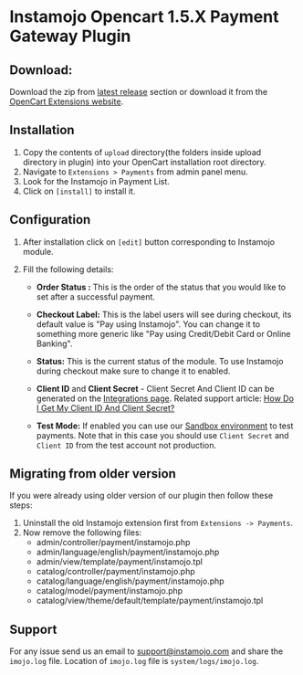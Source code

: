 # Instamojo Opencart 1.5.X Payment Gateway Plugin

## Download:

Download the zip from [latest release](https://github.com/Instamojo/Instamojo-OpenCart-1.5/releases/latest) section or download it from the [OpenCart Extensions website](http://www.opencart.com/index.php?route=extension/extension/info&extension_id=21984).

## Installation

1. Copy the contents of `upload` directory(the folders inside upload directory in plugin) into your OpenCart installation root directory.
2. Navigate to `Extensions > Payments` from admin panel menu.
3. Look for the Instamojo in Payment List.
4. Click on `[install]` to install it.

## Configuration

1. After installation click on `[edit]` button corresponding to Instamojo module.
2. Fill the following details:

    - **Order Status :** This is the order of the status that you would like to set after a successful payment.

    -  **Checkout Label:** This is the label users will see during checkout, its default value is "Pay using Instamojo". You can change it to something more generic like "Pay using Credit/Debit Card or Online Banking".
      
    -  **Status:** This is the current status of the module. To use Instamojo during checkout make sure to change it to enabled.
     
    - **Client ID** and **Client Secret** - Client Secret And Client ID can be generated on the [Integrations page](https://www.instamojo.com/integrations/). Related support article: [How Do I Get My Client ID And Client Secret?](https://support.instamojo.com/hc/en-us/articles/212214265-How-do-I-get-my-Client-ID-and-Client-Secret-)
    
    - **Test Mode:** If enabled you can use our [Sandbox environment](https://test.instamojo.com) to test payments. Note that in this case you should use `Client Secret` and `Client ID` from the test account not production.

## Migrating from older version

If you were already using older version of our plugin then follow these steps:

1. Uninstall the old Instamojo extension first from `Extensions -> Payments`.
2. Now remove the following files:
   - admin/controller/payment/instamojo.php
   - admin/language/english/payment/instamojo.php
   - admin/view/template/payment/instamojo.tpl
   - catalog/controller/payment/instamojo.php
   - catalog/language/english/payment/instamojo.php
   - catalog/model/payment/instamojo.php
   - catalog/view/theme/default/template/payment/instamojo.tpl

## Support

For any issue send us an email to support@instamojo.com and share the `imojo.log` file. Location of `imojo.log` file is `system/logs/imojo.log`.
